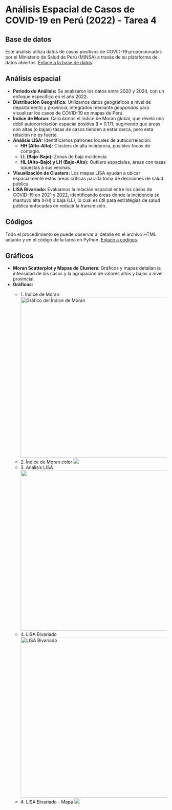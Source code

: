 <!DOCTYPE html>
<html lang="es">
<head>
    <meta charset="UTF-8">
    <meta name="viewport" content="width=device-width, initial-scale=1.0">
</head>
<body>

<h1>Análisis Espacial de Casos de COVID-19 en Perú (2022) - Tarea 4</h1>

<h2>Base de datos</h2>
<p>
    Este análisis utiliza datos de casos positivos de COVID-19 proporcionados por el Ministerio de Salud de Perú (MINSA) a través de su plataforma de datos abiertos. 
    <a href="https://www.datosabiertos.gob.pe" target="_blank">Enlace a la base de datos</a>.
</p>

<h2>Análisis espacial</h2>
<ul>
    <li><strong>Periodo de Análisis:</strong> Se analizaron los datos entre 2020 y 2024, con un enfoque específico en el año 2022.</li>
    <li><strong>Distribución Geográfica:</strong> Utilizamos datos geográficos a nivel de departamento y provincia, integrados mediante <em>geopandas</em> para visualizar los casos de COVID-19 en mapas de Perú.</li>
    <li><strong>Índice de Moran:</strong> Calculamos el índice de Moran global, que reveló una débil autocorrelación espacial positiva (I = 0.17), sugiriendo que áreas con altas (o bajas) tasas de casos tienden a estar cerca, pero esta relación no es fuerte.</li>
    <li><strong>Análisis LISA:</strong> Identificamos patrones locales de autocorrelación:
        <ul>
            <li><strong>HH (Alto-Alto):</strong> Clusters de alta incidencia, posibles focos de contagio.</li>
            <li><strong>LL (Bajo-Bajo):</strong> Zonas de baja incidencia.</li>
            <li><strong>HL (Alto-Bajo) y LH (Bajo-Alto):</strong> Outliers espaciales, áreas con tasas opuestas a sus vecinas.</li>
        </ul>
    </li>
    <li><strong>Visualización de Clusters:</strong> Los mapas LISA ayudan a ubicar espacialmente estas áreas críticas para la toma de decisiones de salud pública.</li>
    <li><strong>LISA Bivariado:</strong> Evaluamos la relación espacial entre los casos de COVID-19 en 2021 y 2022, identificando áreas donde la incidencia se mantuvo alta (HH) o baja (LL), lo cual es útil para estrategias de salud pública enfocadas en reducir la transmisión.</li>
</ul>

<h2>Códigos</h2>
<p>
    Todo el procedimiento se puede observar al detalle en el archivo HTML adjunto y en el código de la tarea en Python.
 <a href="https://michaelencalada.github.io/week10_spatial/Tarea4.html" target="_blank">Enlace a códigos</a>. 
</p>


<h2>Gráficos</h2>
<ul>
    <li><strong>Moran Scatterplot y Mapas de Clusters:</strong> Gráficos y mapas detallan la intensidad de los casos y la agrupación de valores altos y bajos a nivel provincial.</li>
    <li><strong>Gráficos:</strong></li>
    <ul>
        <li>1. Índice de Moran <img src="![image](https://github.com/user-attachments/assets/15b45a05-87f7-421f-a458-c0f642c69fac)
" alt="Gráfico del Índice de Moran" width="500"></li>
        <li>2. Índice de Moran color <img src="![image](https://github.com/user-attachments/assets/627da114-fa0a-4af7-9a11-c9e0a83bf0ed)
"></li>
        <li>3. Análisis LISA <img src="![image](https://github.com/user-attachments/assets/dc9d5afd-d329-4461-9dcd-ec72ee01c87a)
" width="500"></li>
        <li>4. LISA Bivariado <img src="![image](https://github.com/user-attachments/assets/a81713bb-5213-4a83-987c-9aa3f2932621)
" alt="LISA Bivariado" width="500"></li>
         <li>4. LISA Bivariado - Mapa <img src="![image](https://github.com/user-attachments/assets/b7fdad6a-699c-453f-b0ad-39536c14e126)
"></li>
    </ul>
</ul>

</ul>

</body>
</html>


